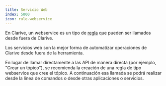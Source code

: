 ```yaml
---
title: Servicio Web
index: 5000
icon: rule-webservice
---
```


En Clarive, un webservice es un tipo de [regla](concepts/rule) que pueden ser
llamados desde fuera de Clarive.

Los servicios web son la mejor forma de automatizar operaciones de Clarive desde
fuera de la herramienta.

En lugar de llamar directamente a las API de manera directa (por ejemplo, "Crear
un tópico"), se recomienda la creación de una regla de tipo webservice que cree
el tópico. A continuación esa llamada se podrá realizar desde la línea de comandos
o desde otras aplicaciones o servicios.